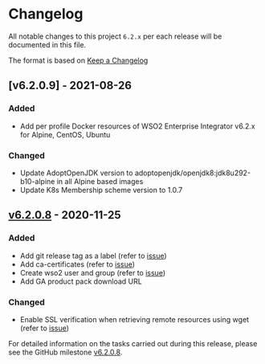 # Changelog

All notable changes to this project `6.2.x` per each release will be documented in this file.

The format is based on [Keep a Changelog](https://keepachangelog.com/en/1.0.0/)

## [v6.2.0.9] - 2021-08-26

### Added
- Add per profile Docker resources of WSO2 Enterprise Integrator v6.2.x for Alpine, CentOS, Ubuntu

### Changed
- Update AdoptOpenJDK version to adoptopenjdk/openjdk8:jdk8u292-b10-alpine in all Alpine based images
- Update K8s Membership scheme version to 1.0.7

## [v6.2.0.8] - 2020-11-25

### Added
- Add git release tag as a label (refer to [issue](https://github.com/wso2/docker-ei/issues/218))
- Add ca-certificates (refer to [issue](https://github.com/wso2/docker-ei/issues/244))
- Create wso2 user and group (refer to [issue](https://github.com/wso2/docker-ei/issues/245))
- Add GA product pack download URL

### Changed
- Enable SSL verification when retrieving remote resources using wget (refer to [issue](https://github.com/wso2/docker-ei/issues/222))

For detailed information on the tasks carried out during this release, please see the GitHub milestone
[v6.2.0.8](https://github.com/wso2/docker-ei/milestone/20).

[v6.2.0.8]: https://github.com/wso2/docker-ei/compare/v6.2.0.7...6.2.0.8
